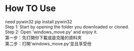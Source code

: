 # How TO Use
need pywin32 pip install pywin32<br>
Step 1: Start by opening the folder you downloaded or cloned.<br>
Step 2: Open 'windows_move.py' and enjoy it.<br>
第一步：先打開你下載或是克隆的資料夾<br>
第二步：打開'windows_move.py'並且享受他<br>
